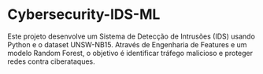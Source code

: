 # Cybersecurity-IDS-ML
Este projeto desenvolve um Sistema de Detecção de Intrusões (IDS) usando Python e o dataset UNSW-NB15. Através de Engenharia de Features e um modelo Random Forest, o objetivo é identificar tráfego malicioso e proteger redes contra ciberataques.
